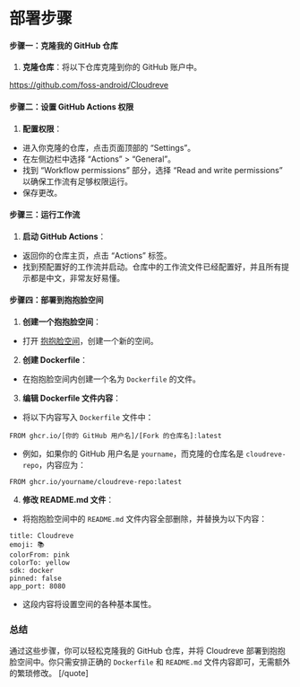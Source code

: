 # 部署步骤
#### 步骤一：克隆我的 GitHub 仓库

1. **克隆仓库**：将以下仓库克隆到你的 GitHub 账户中。

https://github.com/foss-android/Cloudreve

#### 步骤二：设置 GitHub Actions 权限

1. **配置权限**：
  * 进入你克隆的仓库，点击页面顶部的 “Settings”。
  * 在左侧边栏中选择 “Actions” > “General”。
  * 找到 “Workflow permissions” 部分，选择 “Read and write permissions” 以确保工作流有足够权限运行。
  * 保存更改。

#### 步骤三：运行工作流

1. **启动 GitHub Actions**：
  * 返回你的仓库主页，点击 “Actions” 标签。
  * 找到预配置好的工作流并启动。仓库中的工作流文件已经配置好，并且所有提示都是中文，非常友好易懂。

#### 步骤四：部署到抱抱脸空间

1. **创建一个抱抱脸空间**：
  * 打开 [抱抱脸空间](https://huggingface.co/spaces)，创建一个新的空间。
2. **创建 Dockerfile**：
  * 在抱抱脸空间内创建一个名为 `Dockerfile` 的文件。
3. **编辑 Dockerfile 文件内容**：
  * 将以下内容写入 `Dockerfile` 文件中：

```
FROM ghcr.io/[你的 GitHub 用户名]/[Fork 的仓库名]:latest
```

  * 例如，如果你的 GitHub 用户名是 `yourname`，而克隆的仓库名是 `cloudreve-repo`，内容应为：

```
FROM ghcr.io/yourname/cloudreve-repo:latest
```
4. **修改 README.md 文件**：
  * 将抱抱脸空间中的 `README.md` 文件内容全部删除，并替换为以下内容：

```
title: Cloudreve
emoji: 📚
colorFrom: pink
colorTo: yellow
sdk: docker
pinned: false
app_port: 8080
```

  * 这段内容将设置空间的各种基本属性。

### 总结

通过这些步骤，你可以轻松克隆我的 GitHub 仓库，并将 Cloudreve 部署到抱抱脸空间中。你只需安排正确的 `Dockerfile` 和 `README.md` 文件内容即可，无需额外的繁琐修改。
[/quote]
